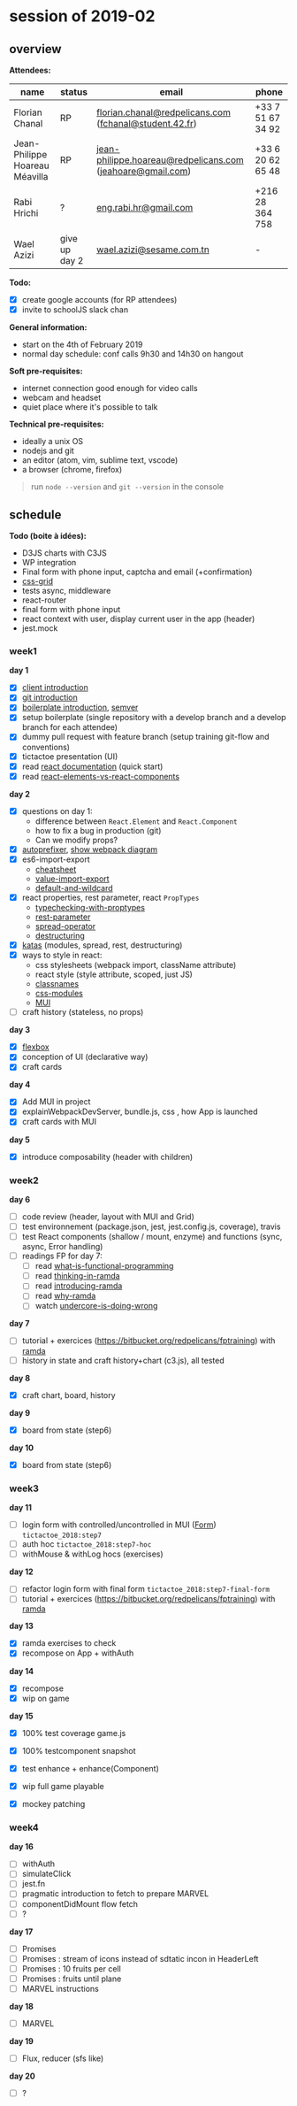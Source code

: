 # session of 2019-02

## overview

**Attendees:**

|name|status|email|phone
|---|---|---|---|
|Florian Chanal|RP|florian.chanal@redpelicans.com (fchanal@student.42.fr)|+33 7 51 67 34 92|
|Jean-Philippe Hoareau Méavilla|RP|jean-philippe.hoareau@redpelicans.com (jeahoare@gmail.com)|+33 6 20 62 65 48|
|Rabi Hrichi|?|eng.rabi.hr@gmail.com|+216 28 364 758|
|Wael Azizi|give up day 2|wael.azizi@sesame.com.tn|-|

**Todo:**
- [x] create google accounts (for RP attendees)
- [x] invite to schoolJS slack chan

**General information:**
* start on the 4th of February 2019
* normal day schedule: conf calls 9h30 and 14h30 on hangout

**Soft pre-requisites:**
* internet connection good enough for video calls
* webcam and headset
* quiet place where it's possible to talk

**Technical pre-requisites:**
* ideally a unix OS
* nodejs and git
* an editor (atom, vim, sublime text, vscode)
* a browser (chrome, firefox)

> run `node --version` and `git --version` in the console

## schedule

**Todo (boite à idées):**
* D3JS charts with C3JS
* WP integration
* Final form with phone input, captcha and email (+confirmation)
* [css-grid](https://css-tricks.com/snippets/css/complete-guide-grid/)
* tests async, middleware
* react-router
* final form with phone input
* react context with user, display current user in the app (header)
* jest.mock

### week1

**day 1**
- [x] [client introduction](https://docs.google.com/presentation/d/1R48RLleag1PTSy4-CzMdhlr02yTUp2JTGXdstxGfFMU/edit#slide=id.g145b507c17_0_109)
- [x] [git introduction](http://nvie.com/posts/a-successful-git-branching-model/)
- [x] [boilerplate introduction](https://github.com/facebook/create-react-app), [semver](https://semver.org/)
- [x] setup boilerplate (single repository with a develop branch and a develop branch for each attendee)
- [x] dummy pull request with feature branch (setup training git-flow and conventions)
- [x] tictactoe presentation (UI)
- [x] read [react documentation](https://reactjs.org/docs/hello-world.html) (quick start)
- [x] read [react-elements-vs-react-components](https://medium.freecodecamp.org/react-elements-vs-react-components-fdc776705880)

**day 2**
- [x] questions on day 1:
  - difference between `React.Element` and `React.Component`
  - how to fix a bug in production (git)
  - Can we modify props?
- [x] [autoprefixer](https://github.com/postcss/autoprefixer), [show webpack diagram](https://docs.google.com/presentation/d/1R48RLleag1PTSy4-CzMdhlr02yTUp2JTGXdstxGfFMU/edit#slide=id.g145b507c17_0_109)
- [x] es6-import-export
  - [cheatsheet](https://hackernoon.com/import-export-default-require-commandjs-javascript-nodejs-es6-vs-cheatsheet-different-tutorial-example-5a321738b50f)
  - [value-import-export](http://es6-features.org/#ValueExportImport)
  - [default-and-wildcard](http://es6-features.org/#DefaultWildcard)
- [x] react properties, rest parameter, react `PropTypes`
  - [typechecking-with-proptypes](https://reactjs.org/docs/typechecking-with-proptypes.html)
  - [rest-parameter](http://es6-features.org/#RestParameter)
  - [spread-operator](http://es6-features.org/#SpreadOperator)
  - [destructuring](http://es6-features.org/#ParameterContextMatching)
- [x] [katas](http://es6katas.org/) (modules, spread, rest, destructuring)
- [x] ways to style in react:
  - css stylesheets (webpack import, className attribute)
  - react style (style attribute, scoped, just JS)
  - [classnames](https://github.com/JedWatson/classnames)
  - [css-modules](https://github.com/css-modules/css-modules)
  - [MUI](https://material-ui.com/getting-started/usage/)
- [ ] craft history (stateless, no props)

**day 3**

- [x] [flexbox](https://css-tricks.com/snippets/css/a-guide-to-flexbox/)
- [x] conception of UI (declarative way)
- [x] craft cards

**day 4**
- [x] Add MUI in project
- [x] explainWebpackDevServer, bundle.js, css , how App is launched
- [x] craft cards with MUI

**day 5**
- [x] introduce composability (header with children)

### week2

**day 6**
- [ ] code review (header, layout with MUI and Grid)
- [ ] test environnement (package.json, jest, jest.config.js, coverage), travis
- [ ] test React components (shallow / mount, enzyme) and functions (sync, async, Error handling)
- [ ] readings FP for day 7:
  - [ ] read [what-is-functional-programming](https://medium.com/javascript-scene/master-the-javascript-interview-what-is-functional-programming-7f218c68b3a0)
  - [ ] read [thinking-in-ramda](http://randycoulman.com/blog/categories/thinking-in-ramda/)
  - [ ] read [introducing-ramda](http://buzzdecafe.github.io/code/2014/05/16/introducing-ramda)
  - [ ] read [why-ramda](http://fr.umio.us/why-ramda/)
  - [ ] watch [undercore-is-doing-wrong](https://www.youtube.com/watch?v=m3svKOdZijA&app=desktop)

**day 7**
- [ ] tutorial + exercices (https://bitbucket.org/redpelicans/fptraining) with [ramda](http://ramdajs.com/)
- [ ] history in state and craft history+chart (c3.js), all tested

**day 8**
- [x] craft chart, board, history

**day 9**
- [x] board from state (step6)

**day 10**
- [x] board from state (step6)

### week3

**day 11**
- [ ] login form with controlled/uncontrolled in MUI ([Form](https://material-ui.com/getting-started/page-layout-examples/sign-in/)) `tictactoe_2018:step7`
- [ ] auth hoc `tictactoe_2018:step7-hoc`
- [ ] withMouse & withLog hocs (exercises)

**day 12**
- [ ] refactor login form with final form `tictactoe_2018:step7-final-form`
- [ ] tutorial + exercices (https://bitbucket.org/redpelicans/fptraining) with [ramda](http://ramdajs.com/)

**day 13**
- [x] ramda exercises to check
- [x] recompose on App + withAuth

**day 14**
- [x] recompose
- [x] wip on game

**day 15**
- [x] 100% test coverage game.js
- [x] 100% testcomponent snapshot
- [x] test enhance + enhance(Component)
- [x] wip full game playable
- [x] mockey patching


### week4

**day 16**
- [ ] withAuth
- [ ] simulateClick
- [ ] jest.fn
- [ ] pragmatic introduction to fetch to prepare MARVEL
- [ ] componentDidMount flow fetch
- [ ] ?

**day 17**
- [ ] Promises
- [ ] Promises : stream of icons instead of sdtatic incon in HeaderLeft
- [ ] Promises : 10 fruits per cell
- [ ] Promises : fruits until plane
- [ ] MARVEL instructions

**day 18**
- [ ] MARVEL

**day 19**
- [ ] Flux, reducer (sfs like)

**day 20**
- [ ] ?
